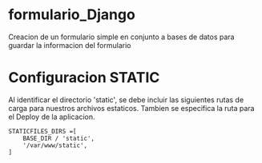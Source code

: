 # formulario_Django
Creacion de un formulario simple en conjunto a bases de datos 
para guardar la informacion del formulario



# Configuracion STATIC

Al identificar el directorio 'static', se debe incluir las siguientes rutas de carga para nuestros archivos estaticos. Tambien se especifica la ruta para el Deploy de la aplicacion.

```
STATICFILES_DIRS =[
    BASE_DIR / 'static',
    '/var/www/static',
]
```